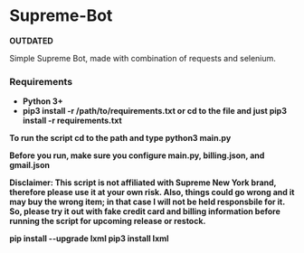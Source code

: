 # Supreme-Bot
<strong>OUTDATED</strong>

Simple Supreme Bot, made with combination of requests and selenium.
<H3>Requirements</H3>
<ul>
  <li><strong>Python 3+</strong></li>
  <li><strong>pip3 install -r /path/to/requirements.txt or cd to the file and just pip3 install -r requirements.txt</li>
</ul>
To run the script cd to the path and type python3 main.py
<p> Before you run, make sure you configure main.py, billing.json, and gmail.json</p>
<p></p>
<strong>Disclaimer: This script is not affiliated with Supreme New York brand, therefore please use it at your own risk. Also, things could go wrong and it may buy the wrong item; in that case I will not be held responsbile for it. So, please try it out with fake credit card and billing information before running the script for upcoming release or restock.</strong>

pip install --upgrade lxml
pip3 install lxml
